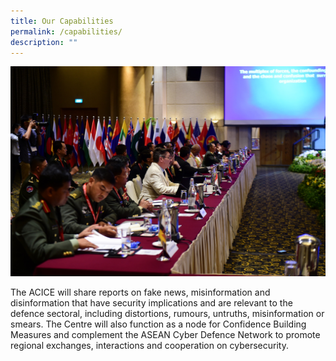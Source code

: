 ```yaml
---
title: Our Capabilities
permalink: /capabilities/
description: ""
---
```

![](/images/Our_Capabilities_7nov.jpg)

The ACICE will share reports on fake news, misinformation and disinformation that have security implications and are relevant to the defence sectoral, including distortions, rumours, untruths, misinformation or smears. The Centre will also function as a node for Confidence Building Measures and complement the ASEAN Cyber Defence Network to promote regional exchanges, interactions and cooperation on cybersecurity.